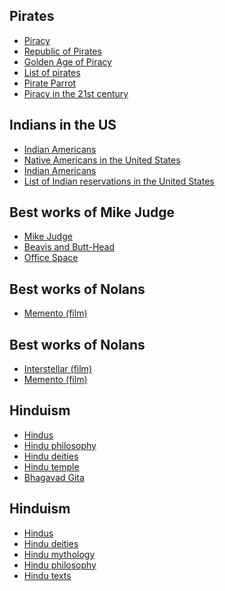 ## Pirates 
* [Piracy](https://en.wikipedia.org/wiki/Piracy) 
* [Republic of Pirates](https://en.wikipedia.org/wiki/Republic_of_Pirates) 
* [Golden Age of Piracy](https://en.wikipedia.org/wiki/Golden_Age_of_Piracy) 
* [List of pirates](https://en.wikipedia.org/wiki/List_of_pirates) 
* [Pirate Parrot](https://en.wikipedia.org/wiki/Pirate_Parrot) 
* [Piracy in the 21st century](https://en.wikipedia.org/wiki/Piracy_in_the_21st_century) 


## Indians in the US 
* [Indian Americans](https://en.wikipedia.org/wiki/Indian_Americans) 
* [Native Americans in the United States](https://en.wikipedia.org/wiki/Native_Americans_in_the_United_States) 
* [Indian Americans](https://en.wikipedia.org/wiki/Indian_Americans) 
* [List of Indian reservations in the United States](https://en.wikipedia.org/wiki/List_of_Indian_reservations_in_the_United_States) 


## Best works of Mike Judge 
* [Mike Judge](https://en.wikipedia.org/wiki/Mike_Judge) 
* [Beavis and Butt-Head](https://en.wikipedia.org/wiki/Beavis_and_Butt-Head) 
* [Office Space](https://en.wikipedia.org/wiki/Office_Space) 


## Best works of Nolans 
* [Memento (film)](https://en.wikipedia.org/wiki/Memento_(film)) 


## Best works of Nolans 
* [Interstellar (film)](https://en.wikipedia.org/wiki/Interstellar_(film)) 
* [Memento (film)](https://en.wikipedia.org/wiki/Memento_(film)) 


## Hinduism 
* [Hindus](https://en.wikipedia.org/wiki/Hindus) 
* [Hindu philosophy](https://en.wikipedia.org/wiki/Hindu_philosophy) 
* [Hindu deities](https://en.wikipedia.org/wiki/Hindu_deities) 
* [Hindu temple](https://en.wikipedia.org/wiki/Hindu_temple) 
* [Bhagavad Gita](https://en.wikipedia.org/wiki/Bhagavad_Gita) 


## Hinduism 
* [Hindus](https://en.wikipedia.org/wiki/Hindus) 
* [Hindu deities](https://en.wikipedia.org/wiki/Hindu_deities) 
* [Hindu mythology](https://en.wikipedia.org/wiki/Hindu_mythology) 
* [Hindu philosophy](https://en.wikipedia.org/wiki/Hindu_philosophy) 
* [Hindu texts](https://en.wikipedia.org/wiki/Hindu_texts) 


